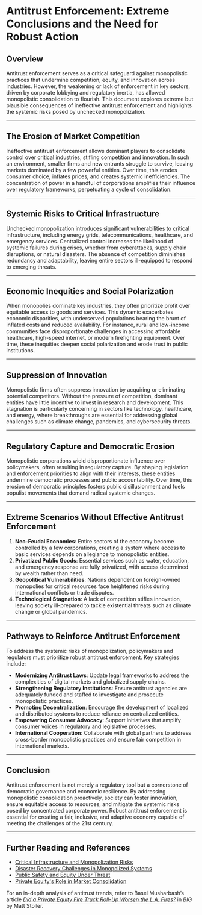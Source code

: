 # Antitrust Enforcement: Extreme Conclusions and the Need for Robust Action

## Overview

Antitrust enforcement serves as a critical safeguard against monopolistic practices that undermine competition, equity, and innovation across industries. However, the weakening or lack of enforcement in key sectors, driven by corporate lobbying and regulatory inertia, has allowed monopolistic consolidation to flourish. This document explores extreme but plausible consequences of ineffective antitrust enforcement and highlights the systemic risks posed by unchecked monopolization.

***

## The Erosion of Market Competition

Ineffective antitrust enforcement allows dominant players to consolidate control over critical industries, stifling competition and innovation. In such an environment, smaller firms and new entrants struggle to survive, leaving markets dominated by a few powerful entities. Over time, this erodes consumer choice, inflates prices, and creates systemic inefficiencies. The concentration of power in a handful of corporations amplifies their influence over regulatory frameworks, perpetuating a cycle of consolidation.

***

## Systemic Risks to Critical Infrastructure

Unchecked monopolization introduces significant vulnerabilities to critical infrastructure, including energy grids, telecommunications, healthcare, and emergency services. Centralized control increases the likelihood of systemic failures during crises, whether from cyberattacks, supply chain disruptions, or natural disasters. The absence of competition diminishes redundancy and adaptability, leaving entire sectors ill-equipped to respond to emerging threats.

***

## Economic Inequities and Social Polarization

When monopolies dominate key industries, they often prioritize profit over equitable access to goods and services. This dynamic exacerbates economic disparities, with underserved populations bearing the brunt of inflated costs and reduced availability. For instance, rural and low-income communities face disproportionate challenges in accessing affordable healthcare, high-speed internet, or modern firefighting equipment. Over time, these inequities deepen social polarization and erode trust in public institutions.

***

## Suppression of Innovation

Monopolistic firms often suppress innovation by acquiring or eliminating potential competitors. Without the pressure of competition, dominant entities have little incentive to invest in research and development. This stagnation is particularly concerning in sectors like technology, healthcare, and energy, where breakthroughs are essential for addressing global challenges such as climate change, pandemics, and cybersecurity threats.

***

## Regulatory Capture and Democratic Erosion

Monopolistic corporations wield disproportionate influence over policymakers, often resulting in regulatory capture. By shaping legislation and enforcement priorities to align with their interests, these entities undermine democratic processes and public accountability. Over time, this erosion of democratic principles fosters public disillusionment and fuels populist movements that demand radical systemic changes.

***

## Extreme Scenarios Without Effective Antitrust Enforcement

1. **Neo-Feudal Economies**: Entire sectors of the economy become controlled by a few corporations, creating a system where access to basic services depends on allegiance to monopolistic entities.
2. **Privatized Public Goods**: Essential services such as water, education, and emergency response are fully privatized, with access determined by wealth rather than need.
3. **Geopolitical Vulnerabilities**: Nations dependent on foreign-owned monopolies for critical resources face heightened risks during international conflicts or trade disputes.
4. **Technological Stagnation**: A lack of competition stifles innovation, leaving society ill-prepared to tackle existential threats such as climate change or global pandemics.

***

## Pathways to Reinforce Antitrust Enforcement

To address the systemic risks of monopolization, policymakers and regulators must prioritize robust antitrust enforcement. Key strategies include:

* **Modernizing Antitrust Laws**: Update legal frameworks to address the complexities of digital markets and globalized supply chains.
* **Strengthening Regulatory Institutions**: Ensure antitrust agencies are adequately funded and staffed to investigate and prosecute monopolistic practices.
* **Promoting Decentralization**: Encourage the development of localized and distributed systems to reduce reliance on centralized entities.
* **Empowering Consumer Advocacy**: Support initiatives that amplify consumer voices in regulatory and legislative processes.
* **International Cooperation**: Collaborate with global partners to address cross-border monopolistic practices and ensure fair competition in international markets.

***

## Conclusion

Antitrust enforcement is not merely a regulatory tool but a cornerstone of democratic governance and economic resilience. By addressing monopolistic consolidation proactively, society can foster innovation, ensure equitable access to resources, and mitigate the systemic risks posed by concentrated corporate power. Robust antitrust enforcement is essential for creating a fair, inclusive, and adaptive economy capable of meeting the challenges of the 21st century.

***

## Further Reading and References

* [Critical Infrastructure and Monopolization Risks](CRITICAL_INFRASTRUCTURE.md)
* [Disaster Recovery Challenges in Monopolized Systems](DISASTER_RECOVERY.md)
* [Public Safety and Equity Under Threat](PUBLIC_SAFETY.md)
* [Private Equity's Role in Market Consolidation](PRIVATE_EQUITY.md)

For an in-depth analysis of antitrust trends, refer to Basel Musharbash’s article [_Did a Private Equity Fire Truck Roll-Up Worsen the L.A. Fires?_](https://www.thebignewsletter.com/p/did-a-private-equity-fire-truck-roll?utm_source=post-email-title\&publication_id=11524\&post_id=155466046\&utm_campaign=email-post-title\&isFreemail=true\&r=4a32tl\&triedRedirect=true\&utm_medium=email) in _BIG_ by Matt Stoller.
